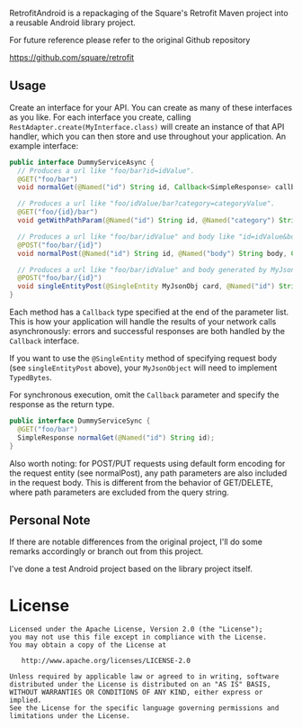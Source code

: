 
RetrofitAndroid is a repackaging of the Square's Retrofit Maven project into a reusable Android library project.

For future reference please refer to the original Github repository

https://github.com/square/retrofit

Usage
-----

Create an interface for your API.  You can create as many of these interfaces as you like.  For
each interface you create, calling `RestAdapter.create(MyInterface.class)` will create an
instance of that API handler, which you can then store and use throughout your application.  An
example interface:

```java
public interface DummyServiceAsync {
  // Produces a url like "foo/bar?id=idValue".
  @GET("foo/bar")
  void normalGet(@Named("id") String id, Callback<SimpleResponse> callback);

  // Produces a url like "foo/idValue/bar?category=categoryValue".
  @GET("foo/{id}/bar")
  void getWithPathParam(@Named("id") String id, @Named("category") String category, Callback<SimpleResponse> callback);

  // Produces a url like "foo/bar/idValue" and body like "id=idValue&body=bodyValue".
  @POST("foo/bar/{id}")
  void normalPost(@Named("id") String id, @Named("body") String body, Callback<SimpleResponse> callback);

  // Produces a url like "foo/bar/idValue" and body generated by MyJsonObj.
  @POST("foo/bar/{id}")
  void singleEntityPost(@SingleEntity MyJsonObj card, @Named("id") String id, Callback<SimpleResponse> callback);
}
```

Each method has a `Callback` type specified at the end of the parameter list.  This is how your
application will handle the results of your network calls asynchronously: errors and successful
responses are both handled by the `Callback` interface.

If you want to use the `@SingleEntity` method of specifying request body (see `singleEntityPost` above),
your `MyJsonObject` will need to implement `TypedBytes`.

For synchronous execution, omit the `Callback` parameter and specify the response as the return type.

```java
public interface DummyServiceSync {
  @GET("foo/bar")
  SimpleResponse normalGet(@Named("id") String id);
}
```

Also worth noting: for POST/PUT requests using default form encoding for the request entity (see
normalPost), any path parameters are also included in the request body.  This is different from the
behavior of GET/DELETE, where path parameters are excluded from the query string.


Personal Note
-------------
If there are notable differences from the original project, I'll do some remarks accordingly or branch out from this project.

I've done a test Android project based on the library project itself.


License
=======

    Licensed under the Apache License, Version 2.0 (the "License");
    you may not use this file except in compliance with the License.
    You may obtain a copy of the License at

       http://www.apache.org/licenses/LICENSE-2.0

    Unless required by applicable law or agreed to in writing, software
    distributed under the License is distributed on an "AS IS" BASIS,
    WITHOUT WARRANTIES OR CONDITIONS OF ANY KIND, either express or implied.
    See the License for the specific language governing permissions and
    limitations under the License.


